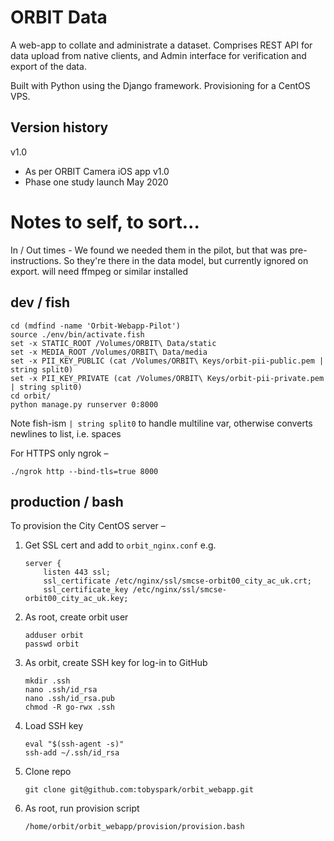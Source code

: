 # ORBIT Data

A web-app to collate and administrate a dataset. Comprises REST API for data upload from native clients, and Admin interface for verification and export of the data. 

Built with Python using the Django framework. Provisioning for a CentOS VPS.

## Version history

v1.0 
- As per ORBIT Camera iOS app v1.0
- Phase one study launch May 2020


# Notes to self, to sort...

In / Out times - We found we needed them in the pilot, but that was pre-instructions. So they're there in the data model, but currently ignored on export. will need ffmpeg or similar installed


## dev / fish

```
cd (mdfind -name 'Orbit-Webapp-Pilot')
source ./env/bin/activate.fish
set -x STATIC_ROOT /Volumes/ORBIT\ Data/static
set -x MEDIA_ROOT /Volumes/ORBIT\ Data/media
set -x PII_KEY_PUBLIC (cat /Volumes/ORBIT\ Keys/orbit-pii-public.pem | string split0)
set -x PII_KEY_PRIVATE (cat /Volumes/ORBIT\ Keys/orbit-pii-private.pem  | string split0)
cd orbit/
python manage.py runserver 0:8000
```

Note fish-ism `| string split0` to handle multiline var, otherwise converts newlines to list, i.e. spaces


For HTTPS only ngrok –
```
./ngrok http --bind-tls=true 8000
```

## production / bash

To provision the City CentOS server –

1. Get SSL cert and add to `orbit_nginx.conf` e.g.
   ```
   server {
       listen 443 ssl;
       ssl_certificate /etc/nginx/ssl/smcse-orbit00_city_ac_uk.crt;
       ssl_certificate_key /etc/nginx/ssl/smcse-orbit00_city_ac_uk.key;
   ```
1. As root, create orbit user  
   ```
   adduser orbit
   passwd orbit
   ```
2. As orbit, create SSH key for log-in to GitHub  
   ```
   mkdir .ssh
   nano .ssh/id_rsa
   nano .ssh/id_rsa.pub
   chmod -R go-rwx .ssh
   ```
3. Load SSH key  
   ```
   eval "$(ssh-agent -s)"
   ssh-add ~/.ssh/id_rsa
   ```
4. Clone repo  
   ```
   git clone git@github.com:tobyspark/orbit_webapp.git
   ```
5. As root, run provision script  
   ```
   /home/orbit/orbit_webapp/provision/provision.bash
   ```
   
